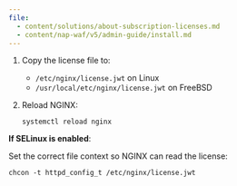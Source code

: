 ```yaml
---
file:
  - content/solutions/about-subscription-licenses.md
  - content/nap-waf/v5/admin-guide/install.md
---
```


1. Copy the license file to:

   - `/etc/nginx/license.jwt` on Linux
   - `/usr/local/etc/nginx/license.jwt` on FreeBSD

1. Reload NGINX:

   ```shell
   systemctl reload nginx
   ```

**If SELinux is enabled**: 

Set the correct file context so NGINX can read the license:

```shell
chcon -t httpd_config_t /etc/nginx/license.jwt
```
